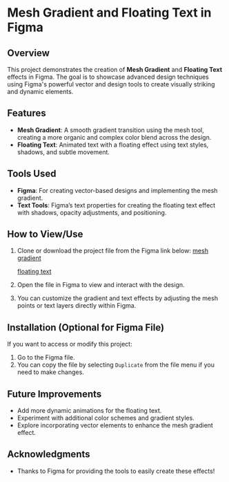 # Mesh Gradient and Floating Text in Figma

## Overview
This project demonstrates the creation of **Mesh Gradient** and **Floating Text** effects in Figma. The goal is to showcase advanced design techniques using Figma's powerful vector and design tools to create visually striking and dynamic elements.

## Features
- **Mesh Gradient**: A smooth gradient transition using the mesh tool, creating a more organic and complex color blend across the design.
- **Floating Text**: Animated text with a floating effect using text styles, shadows, and subtle movement.

## Tools Used
- **Figma**: For creating vector-based designs and implementing the mesh gradient.
- **Text Tools**: Figma’s text properties for creating the floating text effect with shadows, opacity adjustments, and positioning.

## How to View/Use
1. Clone or download the project file from the Figma link below:
   [mesh gradient](https://www.figma.com/proto/tU3Ux3L8mAaDkFqFgIayCN/Mesh-gradient?node-id=3-13&p=f&t=V53Ndz2WNMZJ0ZSr-1&scaling=scale-down&content-scaling=fixed&page-id=0%3A1&starting-point-node-id=2%3A6)
   
   [floating text](https://www.figma.com/proto/GEXhIT7T1NLnldfSMMd7NV/Floating-Text?t=6dcDqakTaOiq2tXW-1&scaling=min-zoom&content-scaling=fixed&page-id=0%3A1&node-id=3-37)
   
3. Open the file in Figma to view and interact with the design.
4. You can customize the gradient and text effects by adjusting the mesh points or text layers directly within Figma.

## Installation (Optional for Figma File)
If you want to access or modify this project:
1. Go to the Figma file.
2. You can copy the file by selecting `Duplicate` from the file menu if you need to make changes.

## Future Improvements
- Add more dynamic animations for the floating text.
- Experiment with additional color schemes and gradient styles.
- Explore incorporating vector elements to enhance the mesh gradient effect.

## Acknowledgments
- Thanks to Figma for providing the tools to easily create these effects!
